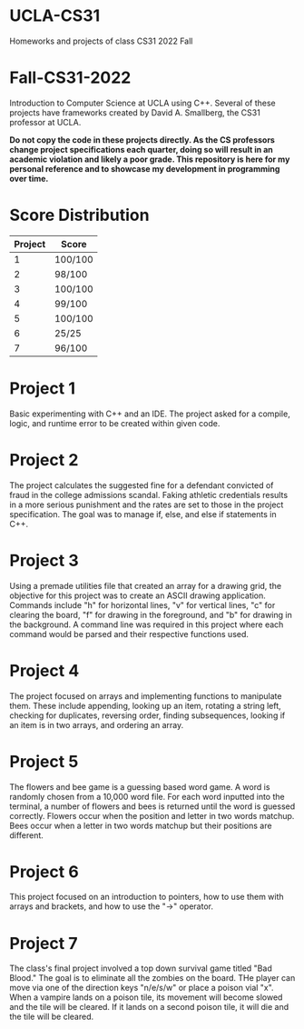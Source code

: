 # UCLA-CS31
Homeworks and projects of class CS31 2022 Fall
# Fall-CS31-2022
Introduction to Computer Science at UCLA using C++. Several of these projects have frameworks created by David A. Smallberg, the CS31 professor at UCLA.


**Do not copy the code in these projects directly. As the CS professors change project specifications each quarter, doing so will result in an academic violation and likely a poor grade. This repository is here for my personal reference and to showcase my development in programming over time.**

# Score Distribution

| Project  | Score |
| ------------- | ------------- |
| 1  | 100/100  |
| 2  | 98/100  |
| 3  | 100/100  |
| 4  | 99/100  |
| 5  | 100/100  |
| 6  | 25/25  |
| 7  | 96/100  |

# Project 1
Basic experimenting with C++ and an IDE. The project asked for a compile, logic, and runtime error to be created within given code.

# Project 2
The project calculates the suggested fine for a defendant convicted of fraud in the college admissions scandal. Faking athletic credentials results in a more serious punishment and the rates are set to those in the project specification. The goal was to manage if, else, and else if statements in C++.

# Project 3
Using a premade utilities file that created an array for a drawing grid, the objective for this project was to create an ASCII drawing application. Commands include "h" for horizontal lines, "v" for vertical lines, "c" for clearing the board, "f" for drawing in the foreground, and "b" for drawing in the background. A command line was required in this project where each command would be parsed and their respective functions used.

# Project 4
The project focused on arrays and implementing functions to manipulate them. These include appending, looking up an item, rotating a string left, checking for duplicates, reversing order, finding subsequences, looking if an item is in two arrays, and ordering an array.

# Project 5
The flowers and bee game is a guessing based word game. A word is randomly chosen from a 10,000 word file. For each word inputted into the terminal, a number of flowers and bees is returned until the word is guessed correctly. Flowers occur when the position and letter in two words matchup. Bees occur when a letter in two words matchup but their positions are different.

# Project 6
This project focused on an introduction to pointers, how to use them with arrays and brackets, and how to use the "->" operator.

# Project 7
The class's final project involved a top down survival game titled "Bad Blood." The goal is to eliminate all the zombies on the board. THe player can move via one of the direction keys "n/e/s/w" or place a poison vial "x". When a vampire lands on a poison tile, its movement will become slowed and the tile will be cleared. If it lands on a second poison tile, it will die and the tile will be cleared.
